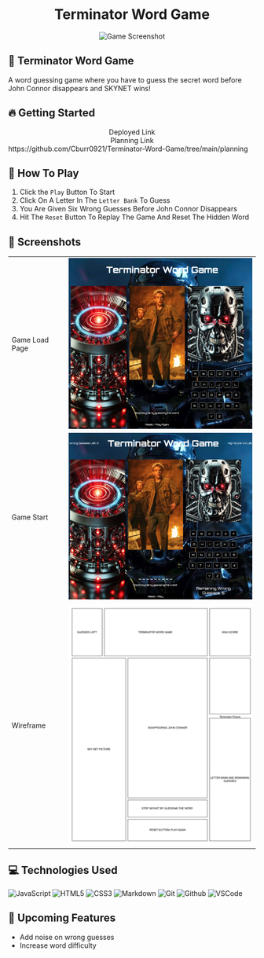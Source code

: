 <h1 align="center">Terminator Word Game </h1>
<div align="center">
  <img src="https://images.pexels.com/photos/29579040/pexels-photo-29579040/free-photo-of-colorful-alphabet-tiles-in-a-bowl.jpeg?auto=compress&cs=tinysrgb&w=1260&h=750&dpr=1" alt="Game Screenshot" width="500"/>
</div>

## :pencil: Terminator Word Game
A word guessing game where you have to guess the secret word before John Connor disappears and SKYNET wins!

## :fire: Getting Started
<div align="center">Deployed Link</div>  

<div align="center">Planning Link</div> 
https://github.com/Cburr0921/Terminator-Word-Game/tree/main/planning

## :game_die: How To Play
1. Click the `Play` Button To Start
2. Click On A Letter In The `Letter Bank` To Guess
3. You Are Given Six Wrong Guesses Before John Connor Disappears
4. Hit The `Reset` Button To Replay The Game And Reset The Hidden Word 



## :camera_flash: Screenshots
<table>
  <tr>
    <td>Game Load Page</td>
    <td><img src="/assets/TerminatorWordGameScreenshot.png" alt="Game Screenshot" width="500"/></td>
  </tr>
  <tr>
    <td>Game Start</td>
    <td><img src="/assets/TerminatorWordGameScreenshot2.png" alt="Game Screenshot" width="500"/></td>
  </tr>
  <tr>
    <td>Wireframe</td>
    <td><img src="/assets/Wireframe.png" alt="Wireframe" width="500"/></td>
  </tr>
</table>


 ## :computer: Technologies Used
![JavaScript](https://img.shields.io/badge/-JavaScript-05122A?style=flat&logo=javascript)
![HTML5](https://img.shields.io/badge/-HTML5-05122A?style=flat&logo=html5)
![CSS3](https://img.shields.io/badge/-CSS-05122A?style=flat&logo=css3)
![Markdown](https://img.shields.io/badge/-Markdown-05122A?style=flat&logo=markdown)
![Git](https://img.shields.io/badge/-Git-05122A?style=flat&logo=git)
![Github](https://img.shields.io/badge/-GitHub-05122A?style=flat&logo=github)
![VSCode](https://img.shields.io/badge/-VS_Code-05122A?style=flat&logo=visualstudio)

## :satellite: Upcoming Features
- Add noise on wrong guesses
- Increase word difficulty 
 


